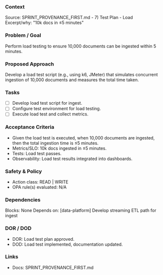 ### Context

Source: SPRINT_PROVENANCE_FIRST.md - 7) Test Plan - Load
Excerpt/why: "10k docs in ≤5 minutes"

### Problem / Goal

Perform load testing to ensure 10,000 documents can be ingested within 5 minutes.

### Proposed Approach

Develop a load test script (e.g., using k6, JMeter) that simulates concurrent ingestion of 10,000 documents and measures the total time taken.

### Tasks

- [ ] Develop load test script for ingest.
- [ ] Configure test environment for load testing.
- [ ] Execute load test and collect metrics.

### Acceptance Criteria

- Given the load test is executed, when 10,000 documents are ingested, then the total ingestion time is ≤5 minutes.
- Metrics/SLO: 10k docs ingested in ≤5 minutes.
- Tests: Load test passes.
- Observability: Load test results integrated into dashboards.

### Safety & Policy

- Action class: READ | WRITE
- OPA rule(s) evaluated: N/A

### Dependencies

Blocks: None
Depends on: [data-platform] Develop streaming ETL path for ingest

### DOR / DOD

- DOR: Load test plan approved.
- DOD: Load test implemented, documentation updated.

### Links

- Docs: SPRINT_PROVENANCE_FIRST.md
